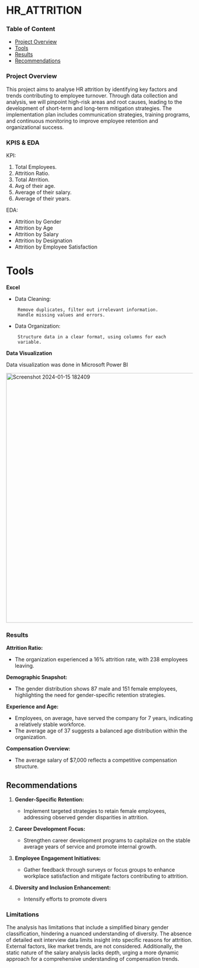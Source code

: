 # HR_ATTRITION

### Table of Content

 - [Project Overview](#project-overview)
 - [Tools](#tools)
 - [Results](#results)
 - [Recommendations](#recommendations)
   
   
### Project Overview

This project aims to analyse HR attrition by identifying key factors and trends contributing to employee turnover. Through data collection and analysis, we will pinpoint high-risk areas and root causes, leading to the development of short-term and long-term mitigation strategies. The implementation plan includes communication strategies, training programs, and continuous monitoring to improve employee retention and organizational success.



### KPIS & EDA
KPI:
1. Total Employees.
2. Attrition Ratio.
3. Total Atrrition.
4. Avg of their age.
5. Average of their salary.
6. Average of their years.
   
EDA:
- Attrition by Gender
- Attrition by Age
- Attrition by Salary
- Attrition by Designation
- Attrition by Employee Satisfaction



# Tools

**Excel**
   - Data Cleaning:

          Remove duplicates, filter out irrelevant information.
          Handle missing values and errors.
   - Data Organization:

          Structure data in a clear format, using columns for each 
          variable.

**Data Visualization**

  Data visualization was done in Microsoft Power BI


<img width="672" alt="Screenshot 2024-01-15 182409" src="https://github.com/RafiurRahmanRowdra/HR_ATTRITION/assets/156413261/079dd503-a2df-4c82-a536-1e19390d7474">



### Results

**Attrition Ratio:** 

   - The organization experienced a 16% attrition rate, with 238 employees 
     leaving.
     
**Demographic Snapshot:**

   - The gender distribution shows 87 male and 151 female employees, 
     highlighting the need for gender-specific retention strategies.

**Experience and Age:**

   - Employees, on average, have served the company for 7 years, indicating 
     a relatively stable workforce.
   - The average age of 37 suggests a balanced age distribution within the 
     organization.
     
 **Compensation Overview:**
 
   - The average salary of $7,000 reflects a competitive compensation 
     structure.

## Recommendations

1. **Gender-Specific Retention:**
   - Implement targeted strategies to retain female employees, addressing observed gender disparities in attrition.

2. **Career Development Focus:**
   - Strengthen career development programs to capitalize on the stable average years of service and promote internal growth.

3. **Employee Engagement Initiatives:**
   - Gather feedback through surveys or focus groups to enhance workplace satisfaction and mitigate factors contributing to attrition.

4. **Diversity and Inclusion Enhancement:**
   - Intensify efforts to promote divers
  

### Limitations

The analysis has limitations that include a simplified binary gender classification, hindering a nuanced understanding of diversity. The absence of detailed exit interview data limits insight into specific reasons for attrition. External factors, like market trends, are not considered. Additionally, the static nature of the salary analysis lacks depth, urging a more dynamic approach for a comprehensive understanding of compensation trends.
